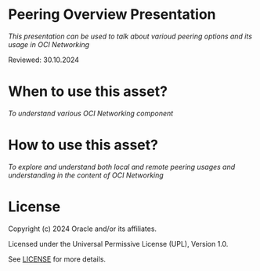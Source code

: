 # Peering Overview Presentation
 
*This presentation can be used to talk about varioud peering options and its usage in OCI Networking*
 
Reviewed: 30.10.2024

# When to use this asset?
 
*To understand various OCI Networking component*
 
# How to use this asset?
 
*To explore and understand both local and remote peering usages and understanding in the content of OCI Networking*
 
# License

Copyright (c) 2024 Oracle and/or its affiliates.

Licensed under the Universal Permissive License (UPL), Version 1.0.

See [LICENSE](https://github.com/oracle-devrel/technology-engineering/blob/main/LICENSE) for more details.
